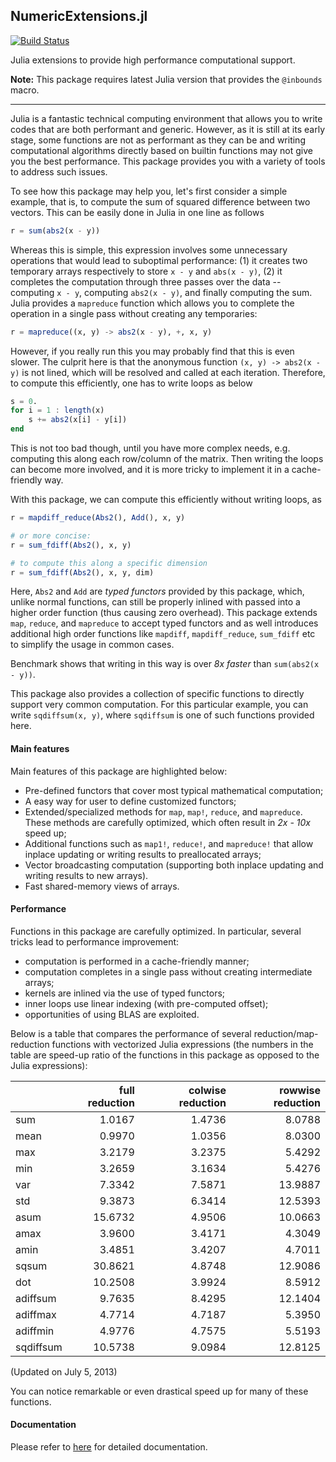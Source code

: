 ## NumericExtensions.jl

[![Build Status](https://travis-ci.org/lindahua/NumericExtensions.jl.png)](https://travis-ci.org/lindahua/NumericExtensions.jl)

Julia extensions to provide high performance computational support.

**Note:** This package requires latest Julia version that provides the ``@inbounds`` macro.

-------------------------------------

Julia is a fantastic technical computing environment that allows you to write codes that are both performant and generic. However, as it is still at its early stage, some functions are not as performant as they can be and writing computational algorithms directly based on builtin functions may not give you the best performance. This package provides you with a variety of tools to address such issues.

To see how this package may help you, let's first consider a simple example, that is, to compute the sum of squared difference between two vectors. This can be easily done in Julia in one line as follows

```julia
r = sum(abs2(x - y))
```

Whereas this is simple, this expression involves some unnecessary operations that would lead to suboptimal performance: (1) it creates two temporary arrays respectively to store ``x - y`` and ``abs(x - y)``, (2) it completes the computation through three passes over the data -- computing ``x - y``, computing ``abs2(x - y)``, and finally computing the sum. Julia provides a ``mapreduce`` function which allows you to complete the operation in a single pass without creating any temporaries:

```julia
r = mapreduce((x, y) -> abs2(x - y), +, x, y)
```

However, if you really run this you may probably find that this is even slower. The culprit here is that the anonymous function ``(x, y) -> abs2(x - y)`` is not lined, which will be resolved and called at each iteration. Therefore, to compute this efficiently, one has to write loops as below

```julia
s = 0.
for i = 1 : length(x)
	s += abs2(x[i] - y[i])
end
```

This is not too bad though, until you have more complex needs, e.g. computing this along each row/column of the matrix. Then writing the loops can become more involved, and it is more tricky to implement it in a cache-friendly way.

With this package, we can compute this efficiently without writing loops, as

```julia
r = mapdiff_reduce(Abs2(), Add(), x, y)

# or more concise:
r = sum_fdiff(Abs2(), x, y)

# to compute this along a specific dimension
r = sum_fdiff(Abs2(), x, y, dim)
```
	
Here, ``Abs2`` and ``Add`` are *typed functors* provided by this package, which, unlike normal functions, can still be properly inlined with passed into a higher order function (thus causing zero overhead). This package extends ``map``, ``reduce``, and ``mapreduce`` to accept typed functors and as well introduces additional high order functions like ``mapdiff``, ``mapdiff_reduce``, ``sum_fdiff`` etc to simplify the usage in common cases. 

Benchmark shows that writing in this way is over *8x faster* than ``sum(abs2(x - y))``.

This package also provides a collection of specific functions to directly support very common computation. For this particular example, you can write ``sqdiffsum(x, y)``, where ``sqdiffsum`` is one of such functions provided here.


#### Main features

Main features of this package are highlighted below:

* Pre-defined functors that cover most typical mathematical computation;
* A easy way for user to define customized functors;
* Extended/specialized methods for ``map``, ``map!``, ``reduce``, and ``mapreduce``. These methods are carefully optimized, which often result in *2x - 10x* speed up;
* Additional functions such as ``map1!``, ``reduce!``, and ``mapreduce!`` that allow inplace updating or writing results to preallocated arrays;
* Vector broadcasting computation (supporting both inplace updating and writing results to new arrays).
* Fast shared-memory views of arrays.


#### Performance

Functions in this package are carefully optimized. In particular, several tricks lead to performance improvement:

* computation is performed in a cache-friendly manner;
* computation completes in a single pass without creating intermediate arrays;
* kernels are inlined via the use of typed functors;
* inner loops use linear indexing (with pre-computed offset);
* opportunities of using BLAS are exploited.

Below is a table that compares the performance of several reduction/map-reduction functions with vectorized Julia expressions (the numbers in the table are speed-up ratio of the functions in this package as opposed to the Julia expressions):

|            | full reduction    | colwise reduction | rowwise reduction | 
|------------|------------------:|------------------:|------------------:|
| sum        |            1.0167 |            1.4736 |            8.0788 | 
| mean       |            0.9970 |            1.0356 |            8.0300 | 
| max        |            3.2179 |            3.2375 |            5.4292 | 
| min        |            3.2659 |            3.1634 |            5.4276 | 
| var        |            7.3342 |            7.5871 |           13.9887 | 
| std        |            9.3873 |            6.3414 |           12.5393 | 
| asum       |           15.6732 |            4.9506 |           10.0663 | 
| amax       |            3.9600 |            3.4171 |            4.3049 | 
| amin       |            3.4851 |            3.4207 |            4.7011 | 
| sqsum      |           30.8621 |            4.8748 |           12.9086 | 
| dot        |           10.2508 |            3.9924 |            8.5912 | 
| adiffsum   |            9.7635 |            8.4295 |           12.1404 | 
| adiffmax   |            4.7714 |            4.7187 |            5.3950 | 
| adiffmin   |            4.9776 |            4.7575 |            5.5193 | 
| sqdiffsum  |           10.5738 |            9.0984 |           12.8125 | 

(Updated on July 5, 2013)

You can notice remarkable or even drastical speed up for many of these functions. 

#### Documentation

Please refer to [here](http://lindahua.github.io/NumericExtensions.jl/index.html) for detailed documentation.


